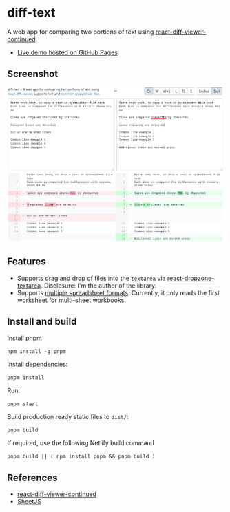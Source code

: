# diff-text

A web app for comparing two portions of text using [react-diff-viewer-continued](https://aeolun.github.io/react-diff-viewer-continued/).

- [Live demo hosted on GitHub Pages](https://diff.gock.net/)

## Screenshot

![Screenshot](https://github.com/andygock/diff-text/blob/master/screenshots/diff-text-screenshot.png?raw=true)

## Features

- Supports drag and drop of files into the `textarea` via [react-dropzone-textarea](https://github.com/andygock/react-dropzone-textarea). Disclosure: I'm the author of the library.
- Supports [multiple spreadsheet formats](https://docs.sheetjs.com/docs/#supported-file-formats). Currently, it only reads the first worksheet for multi-sheet workbooks.

## Install and build

Install [pnpm](https://pnpm.io/)

    npm install -g pnpm

Install dependencies:

    pnpm install

Run:

    pnpm start

Build production ready static files to `dist/`:

    pnpm build

If required, use the following Netlify build command

    pnpm build || ( npm install pnpm && pnpm build )

## References

- [react-diff-viewer-continued](https://github.com/aeolun/react-diff-viewer-continued)
- [SheetJS](https://github.com/sheetjs/sheetjs)

